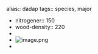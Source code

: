 alias:: dadap
tags:: species, major

- nitrogener:: 150
- wood-density:: 220
-
- ![image.png](https://peach-geographical-bat-397.mypinata.cloud/ipfs/QmfUNzDqjU1M5MmmV2VYd5P7A3AumxBJ164LGM6CXdrRp8)
-